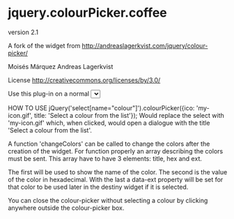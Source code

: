 jquery.colourPicker.coffee
==========================
version 2.1

A fork of the widget from http://andreaslagerkvist.com/jquery/colour-picker/

Moisés Márquez
Andreas Lagerkvist

License http://creativecommons.org/licenses/by/3.0/

Use this plug-in on a normal <select>-element filled with colours to turn it in to a colour-picker widget that allows users to view all the colours in the drop-down as well as enter their own, preferred, custom colour. Only about 1k compressed.

HOW TO USE
jQuery('select[name="colour"]').colourPicker({ico: 'my-icon.gif', title: 'Select a colour from the list'}); Would replace the select with 'my-icon.gif' which, when clicked, would open a dialogue with the title 'Select a colour from the list'.

A function 'changeColors' can be called to change the colors after the creation of the widget. For function properly an array describing the colors must be sent. This array have to have 3 elements: title, hex and ext.

The first will be used to show the name of the color. The second is the value of the color in hexadecimal. With the last a data-ext property will be set for that color to be used later in the destiny widget if it is selected.

You can close the colour-picker without selecting a colour by clicking anywhere outside the colour-picker box.

